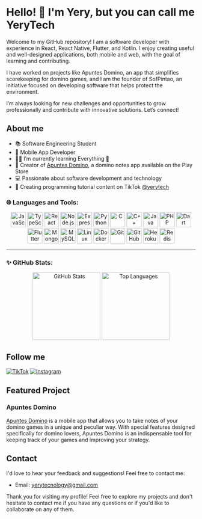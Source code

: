 # Hello! 👋 I'm Yery, but you can call me YeryTech

Welcome to my GitHub repository! 
I am a software developer with experience in React, React Native, Flutter, and Kotlin. I enjoy creating useful and well-designed applications, both mobile and web, with the goal of learning and contributing.

I have worked on projects like Apuntes Domino, an app that simplifies scorekeeping for domino games, and I am the founder of SofPintao, an initiative focused on developing software that helps protect the environment.

I’m always looking for new challenges and opportunities to grow professionally and contribute with innovative solutions. Let’s connect!



## About me

- 📚 Software Engineering Student 
- 🚀 Mobile App Developer
- 👨‍💻 I’m currently learning Everything 🤣
- 📱 Creator of [Apuntes Domino](https://play.google.com/store/apps/details?id=com.yerytech.notedom&hl=en&gl=US), a domino notes app available on the Play Store
- 💻 Passionate about software development and technology
- 🎥 Creating programming tutorial content on  TikTok [@yerytech](https://www.tiktok.com/@yerytech)

### 🌐 Languages and Tools:

<p align="center">
  <img src="https://cdn.jsdelivr.net/gh/devicons/devicon/icons/javascript/javascript-original.svg" height="40" alt="JavaScript">
  <img src="https://cdn.jsdelivr.net/gh/devicons/devicon/icons/typescript/typescript-original.svg" height="40" alt="TypeScript">
  <img src="https://cdn.jsdelivr.net/gh/devicons/devicon/icons/react/react-original.svg" height="40" alt="React">
  <img src="https://cdn.jsdelivr.net/gh/devicons/devicon/icons/nodejs/nodejs-original.svg" height="40" alt="Node.js">
  <img src="https://cdn.jsdelivr.net/gh/devicons/devicon/icons/express/express-original.svg" height="40" alt="Express.js">
  <img src="https://cdn.jsdelivr.net/gh/devicons/devicon/icons/python/python-original.svg" height="40" alt="Python">
  <img src="https://cdn.jsdelivr.net/gh/devicons/devicon/icons/c/c-original.svg" height="40" alt="C">
  <img src="https://cdn.jsdelivr.net/gh/devicons/devicon/icons/cplusplus/cplusplus-original.svg" height="40" alt="C++">
  <img src="https://cdn.jsdelivr.net/gh/devicons/devicon/icons/java/java-original.svg" height="40" alt="Java">
  <img src="https://cdn.jsdelivr.net/gh/devicons/devicon/icons/php/php-original.svg" height="40" alt="PHP">
  <img src="https://cdn.jsdelivr.net/gh/devicons/devicon/icons/dart/dart-original.svg" height="40" alt="Dart">
  <img src="https://cdn.jsdelivr.net/gh/devicons/devicon/icons/flutter/flutter-original.svg" height="40" alt="Flutter">
  <img src="https://cdn.jsdelivr.net/gh/devicons/devicon/icons/mongodb/mongodb-original.svg" height="40" alt="MongoDB">
  <img src="https://cdn.jsdelivr.net/gh/devicons/devicon/icons/mysql/mysql-original.svg" height="40" alt="MySQL">
  <img src="https://cdn.jsdelivr.net/gh/devicons/devicon/icons/linux/linux-original.svg" height="40" alt="Linux">
  <img src="https://cdn.jsdelivr.net/gh/devicons/devicon/icons/docker/docker-original.svg" height="40" alt="Docker">
  <img src="https://cdn.jsdelivr.net/gh/devicons/devicon/icons/git/git-original.svg" height="40" alt="Git">
  <img src="https://cdn.jsdelivr.net/gh/devicons/devicon/icons/github/github-original.svg" height="40" alt="GitHub">
  <img src="https://cdn.jsdelivr.net/gh/devicons/devicon/icons/heroku/heroku-original.svg" height="40" alt="Heroku">
  <img src="https://cdn.jsdelivr.net/gh/devicons/devicon/icons/redis/redis-original.svg" height="40" alt="Redis">
</p>

---

### ✨ GitHub Stats:

<p align="center">
  <img src="https://github-readme-stats.vercel.app/api?username=TU_USUARIO&show_icons=true&theme=radical" height="180" alt="GitHub Stats">
  <img src="https://github-readme-stats.vercel.app/api/top-langs/?username=TU_USUARIO&layout=compact&theme=radical" height="180" alt="Top Languages">
</p>






## Follow me 
[![TikTok](https://img.shields.io/badge/TikTok-%23000000.svg?&style=for-the-badge&logo=TikTok&logoColor=white)](https://www.tiktok.com/@yerytech)
[![Instagram](https://img.shields.io/badge/Instagram-%23E4405F.svg?&style=for-the-badge&logo=Instagram&logoColor=white)](https://www.instagram.com/yerytech/)



## Featured Project

### Apuntes Domino

[Apuntes Domino](https://play.google.com/store/apps/details?id=com.yerytech.notedom&hl=en&gl=US) is a mobile app that allows you to take notes of your domino games in a unique and peculiar way. With special features designed specifically for domino lovers, Apuntes Domino is an indispensable tool for keeping track of your games and improving your strategy.

## Contact

I'd love to hear your feedback and suggestions! Feel free to contact me:

- Email: [yerytecnology@gmail.com](mailto:yerytecnology@gmail.com)

Thank you for visiting my profile! Feel free to explore my projects and don't hesitate to contact me if you have any questions or if you'd like to collaborate on any of them.
